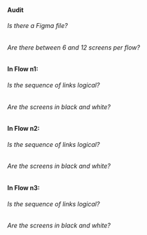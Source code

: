 #### Audit

###### Is there a Figma file? 
###### Are there between 6 and 12 screens per flow?

#### In Flow n1: 
###### Is the sequence of links logical?
###### Are the screens in black and white?

#### In Flow n2: 
###### Is the sequence of links logical?
###### Are the screens in black and white?

#### In Flow n3: 
###### Is the sequence of links logical?
###### Are the screens in black and white?